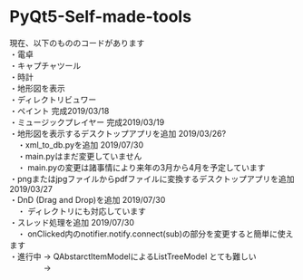 # PyQt5-Self-made-tools

現在、以下のもののコードがあります <br>
・電卓　<br>
・キャプチャツール <br>
・時計  <br>
・地形図を表示 <br>
・ディレクトリビュワー <br>
・ペイント 完成2019/03/18 <br>
・ミュージックプレイヤー 完成2019/03/19 <br>
・地形図を表示するデスクトップアプリを追加 2019/03/26? <br>
　・xml_to_db.pyを追加 2019/07/30 <br>
　・main.pyはまだ変更していません <br>
　・ main.pyの変更は諸事情により来年の3月から4月を予定しています <br>
・pngまたはjpgファイルからpdfファイルに変換するデスクトップアプリを追加 2019/03/27 <br>
・DnD (Drag and Drop)を追加 2019/07/30 <br>
　・ ディレクトリにも対応しています <br>
・スレッド処理を追加 2019/07/30 <br>
　・ onClicked内のnotifier.notify.connect(sub)の部分を変更すると簡単に使えます <br>
・進行中 -> QAbstarctItemModelによるListTreeModel とても難しい <br>
　　　　 -> 
